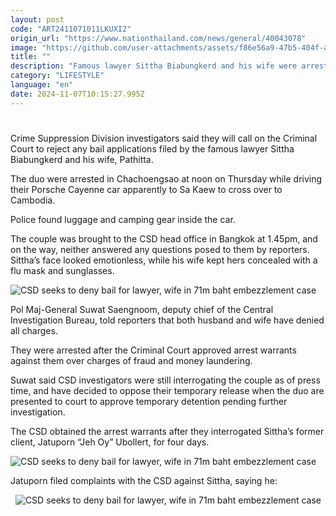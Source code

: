 ```yaml
---
layout: post
code: "ART2411071011LKUXI2"
origin_url: "https://www.nationthailand.com/news/general/40043078"
image: "https://github.com/user-attachments/assets/f86e56a9-47b5-404f-a700-76ba57a840af"
title: ""
description: "Famous lawyer Sittha Biabungkerd and his wife were arrested while allegedly fleeing to escape charges of fraud and money laundering"
category: "LIFESTYLE"
language: "en"
date: 2024-11-07T10:15:27.995Z
---
```


# 









Crime Suppression Division investigators said they will call on the Criminal Court to reject any bail applications filed by the famous lawyer Sittha Biabungkerd and his wife, Pathitta.

The duo were arrested in Chachoengsao at noon on Thursday while driving their Porsche Cayenne car apparently to Sa Kaew to cross over to Cambodia.

Police found luggage and camping gear inside the car.

The couple was brought to the CSD head office in Bangkok at 1.45pm, and on the way, neither answered any questions posed to them by reporters. Sittha’s face looked emotionless, while his wife kept hers concealed with a flu mask and sunglasses.

  ![CSD seeks to deny bail for lawyer, wife in 71m baht embezzlement case](https://github.com/user-attachments/assets/ad3fbe0a-7bf1-414b-b650-3672c0483c3e)

Pol Maj-General Suwat Saengnoom, deputy chief of the Central Investigation Bureau, told reporters that both husband and wife have denied all charges.

They were arrested after the Criminal Court approved arrest warrants against them over charges of fraud and money laundering.

Suwat said CSD investigators were still interrogating the couple as of press time, and have decided to oppose their temporary release when the duo are presented to court to approve temporary detention pending further investigation.

The CSD obtained the arrest warrants after they interrogated Sittha’s former client, Jatuporn “Jeh Oy” Ubollert, for four days.

  ![CSD seeks to deny bail for lawyer, wife in 71m baht embezzlement case](https://github.com/user-attachments/assets/4e1f41ef-0534-4d87-b59e-17646817c3b0)

Jatuporn filed complaints with the CSD against Sittha, saying he:

    ![CSD seeks to deny bail for lawyer, wife in 71m baht embezzlement case](https://github.com/user-attachments/assets/fd6ddcc7-c851-43ea-a03f-be2d914f9251)